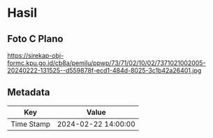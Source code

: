 # Hasil

## Foto C Plano

https://sirekap-obj-formc.kpu.go.id/cb8a/pemilu/ppwp/73/71/02/10/02/7371021002005-20240222-131525--d559878f-ecd1-484d-8025-3c1b42a26401.jpg


## Metadata

| Key        | Value               |
| ---------- | ------------------- |
| Time Stamp | 2024-02-22 14:00:00 |



